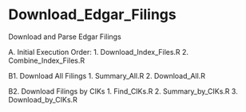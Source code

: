 Download_Edgar_Filings
=================================

Download and Parse Edgar Filings

A.  Initial Execution Order:
      1. Download_Index_Files.R
      2. Combine_Index_Files.R
    
B1. Download All Filings
      1. Summary_All.R
      2. Download_All.R

B2. Download Filings by CIKs
      1. Find_CIKs.R
      2. Summary_by_CIKs.R
      3. Download_by_CIKs.R
